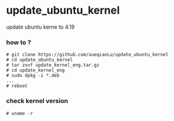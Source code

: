 # update_ubuntu_kernel
update ubuntu kerne to 4.19

### how to ?
```shell
# git clone https://github.com/xueqianLu/update_ubuntu_kernel
# cd update_ubuntu_kernel
# tar zxvf update_kernel_eng.tar.gz
# cd update_kernel_eng
# sudo dpkg -i *.deb
...
# reboot
```

### check kernel version
```shell
# uname -r
```


